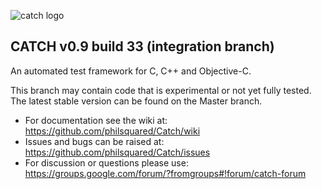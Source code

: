 ![catch logo](https://raw.github.com/philsquared/Catch/Integration/catch-logo-small.png)

## CATCH v0.9 build 33 (integration branch)
An automated test framework for C, C++ and Objective-C.

This branch may contain code that is experimental or not yet fully tested.
The latest stable version can be found on the Master branch.

* For documentation see the wiki at: https://github.com/philsquared/Catch/wiki
* Issues and bugs can be raised at: https://github.com/philsquared/Catch/issues
* For discussion or questions please use: https://groups.google.com/forum/?fromgroups#!forum/catch-forum
